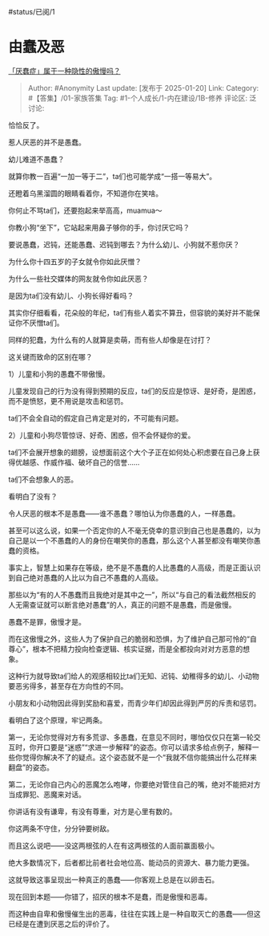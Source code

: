 #status/已阅/1 

# 由蠢及恶
[「厌蠢症」属于一种隐性的傲慢吗？](https://www.zhihu.com/question/4923274337/answer/82855069852)

> Author: #Anonymity
> Last update: [发布于 2025-01-20]
> Link:
> Category: #【答集】/01-家族答集 
> Tag: #1-个人成长/1-内在建设/1B-修养 
> 评论区:
> 泛讨论:

恰恰反了。

惹人厌恶的并不是愚蠢。

幼儿难道不愚蠢？

就算你教一百遍“一加一等于二”，ta们也可能学成“一搭一等易大”。

还瞪着乌黑溜圆的眼睛看着你，不知道你在笑啥。

你何止不骂ta们，还要抱起来举高高，muamua～

你教小狗“坐下”，它站起来用鼻子够你的手，你讨厌它吗？

要说愚蠢，迟钝，还能愚蠢、迟钝到哪去？为什么幼儿、小狗就不惹你厌？

为什么你十四五岁的子女就令你如此厌憎？

为什么一些社交媒体的网友就令你如此厌恶？

是因为ta们没有幼儿、小狗长得好看吗？

其实你仔细看看，花朵般的年纪，ta们有些人着实不算丑，但容貌的美好并不能保证你不厌憎ta们。

同样的犯蠢，为什么有的人就算是卖萌，而有些人却像是在讨打？

这关键而致命的区别在哪？

1）儿童和小狗的愚蠢不带傲慢。

儿童发现自己的行为没有得到预期的反应，ta们的反应是惊讶、是好奇，是困惑，而不是愤怒，更不用说是攻击和惩罚。

ta们不会全自动的假定自己肯定是对的，不可能有问题。

2）儿童和小狗尽管惊讶、好奇、困惑，但不会怀疑你的爱。

ta们不会展开想象的翅膀，设想面前这个大个子正在如何处心积虑要在自己身上获得优越感、作威作福、破坏自己的信誉……

ta们不会想象人的恶。

  

看明白了没有？

令人厌恶的根本不是愚蠢——谁不愚蠢？哪怕认为你愚蠢的人，一样愚蠢。

甚至可以这么说，如果一个否定你的人不毫无侥幸的意识到自己也是愚蠢的，以为自己是以一个不愚蠢的人的身份在嘲笑你的愚蠢，那么这个人甚至都没有嘲笑你愚蠢的资格。

事实上，智慧上如果存在等级，绝不是不愚蠢的人比愚蠢的人高级，而是正面认识到自己绝对愚蠢的人比以为自己不愚蠢的人高级。

那些以为“有的人不愚蠢而且我绝对是其中之一”，所以“与自己的看法截然相反的人无需查证就可以断言绝对愚蠢”的人，真正的问题不是愚蠢，而是傲慢。

愚蠢不是罪，傲慢才是。

而在这傲慢之外，这些人为了保护自己的脆弱和恐惧，为了维护自己那可怜的“自尊心”，根本不把精力投向检查逻辑、核实证据，而是全都投向对对方恶意的想象。

这种行为就导致ta们给人的观感相较比ta们无知、迟钝、幼稚得多的幼儿、小动物要恶劣得多，甚至存在方向性的不同。

小朋友和小动物因此得到奖励和喜爱，而青少年们却因此得到严厉的斥责和惩罚。

看明白了这个原理，牢记两条。

第一，无论你觉得对方有多荒谬、多愚蠢，在意见不同时，哪怕仅仅只在第一轮交互时，你开口要是“迷惑”“求进一步解释”的姿态。你可以请求多给点例子，解释一些你觉得你解决不了的疑点。这个姿态就不是一个“我就不信你能搞出什么花样来翻盘”的姿态。

第二，无论你自己内心的恶魔怎么咆哮，你要绝对管住自己的嘴，绝对不能把对方当成罪犯、恶魔来对话。

你讲话有没有谦卑，有没有尊重，对方是心里有数的。

你这两条不守住，分分钟要树敌。

而且这么说吧——没这两根弦的人在有这两根弦的人面前赢面极小。

绝大多数情况下，后者都比前者社会地位高、能动员的资源大、暴力能力更强。

这就导致这事呈现出一种真正的愚蠢——你客观上总是在以卵击石。

现在回到本题——你错了，招厌的根本不是蠢，而是傲慢和恶毒。

而这种由自卑和傲慢催生出的恶毒，往往在实践上是一种自取灭亡的愚蠢——但这已经是在遭到厌恶之后的评价了。
